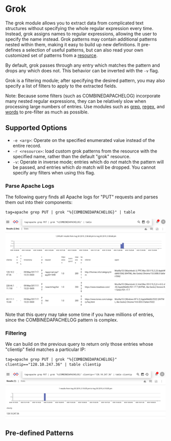 # Grok

The grok module allows you to extract data from complicated text structures without specifying the whole regular expression every time. Instead, grok assigns names to regular expressions, allowing the user to specify the name instead. Grok patterns may contain additional patterns nested within them, making it easy to build up new definitions. It pre-defines a selection of useful patterns, but can also read your own customized set of patterns from a [resource](#!resources/resources.md).

By default, grok passes through any entry which matches the pattern and drops any which does not. This behavior can be inverted with the `-v` flag.

Grok is a filtering module; after specifying the desired pattern, you may also specify a list of filters to apply to the extracted fields.

Note: Because some filters (such as COMBINEDAPACHELOG) incorporate many nested regular expressions, they can be relatively slow when processing large numbers of entries. Use modules such as [grep](#!search/grep/grep.md), [regex](#!search/regex/regex.md), and [words](#!search/words/words.md) to pre-filter as much as possible.

## Supported Options

* `-e <arg>`: Operate on the specified enumerated value instead of the entire record.
* `-r <resource>`: load custom grok patterns from the resource with the specified name, rather than the default "grok" resource.
* `-v`: Operate in inverse mode; entries which do *not* match the pattern will be passed, and entries which *do* match will be dropped. You cannot specify any filters when using this flag.

### Parse Apache Logs

The following query finds all Apache logs for "PUT" requests and parses them out into their components:

```
tag=apache grep PUT | grok "%{COMBINEDAPACHELOG}" | table
```

![](apache.png)

Note that this query may take some time if you have millions of entries, since the COMBINEDAPACHELOG pattern is complex.

### Filtering

We can build on the previous query to return only those entries whose "clientip" field matches a particular IP:

```
tag=apache grep PUT | grok "%{COMBINEDAPACHELOG}" clientip=="128.10.247.36" | table clientip
```

![](apache-filter.png)

## Pre-defined Patterns

